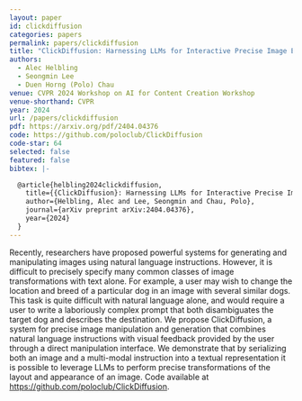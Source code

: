```yaml
---
layout: paper
id: clickdiffusion
categories: papers
permalink: papers/clickdiffusion
title: "ClickDiffusion: Harnessing LLMs for Interactive Precise Image Editing"
authors: 
  - Alec Helbling
  - Seongmin Lee
  - Duen Horng (Polo) Chau
venue: CVPR 2024 Workshop on AI for Content Creation Workshop
venue-shorthand: CVPR
year: 2024
url: /papers/clickdiffusion
pdf: https://arxiv.org/pdf/2404.04376
code: https://github.com/poloclub/ClickDiffusion
code-star: 64
selected: false
featured: false
bibtex: |-

  @article{helbling2024clickdiffusion,
    title={{ClickDiffusion}: Harnessing LLMs for Interactive Precise Image Editing},
    author={Helbling, Alec and Lee, Seongmin and Chau, Polo},
    journal={arXiv preprint arXiv:2404.04376},
    year={2024}
  }
---
```


Recently, researchers have proposed powerful systems for generating and manipulating images using natural language instructions. However, it is difficult to precisely specify many common classes of image transformations with text alone. For example, a user may wish to change the location and breed of a particular dog in an image with several similar dogs. This task is quite difficult with natural language alone, and would require a user to write a laboriously complex prompt that both disambiguates the target dog and describes the destination. We propose ClickDiffusion, a system for precise image manipulation and generation that combines natural language instructions with visual feedback provided by the user through a direct manipulation interface. We demonstrate that by serializing both an image and a multi-modal instruction into a textual representation it is possible to leverage LLMs to perform precise transformations of the layout and appearance of an image. Code available at https://github.com/poloclub/ClickDiffusion.
